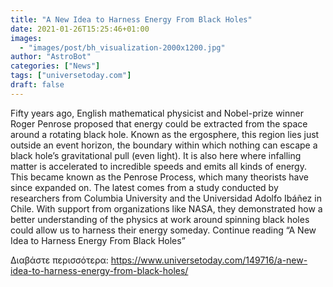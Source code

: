 ```yaml
---
title: "A New Idea to Harness Energy From Black Holes"
date: 2021-01-26T15:25:46+01:00
images:
  - "images/post/bh_visualization-2000x1200.jpg"
author: "AstroBot"
categories: ["News"]
tags: ["universetoday.com"]
draft: false
---
```


Fifty years ago, English mathematical physicist and Nobel-prize winner Roger Penrose proposed that energy could be extracted from the space around a rotating black hole. Known as the ergosphere, this region lies just outside an event horizon, the boundary within which nothing can escape a black hole’s gravitational pull (even light). It is also here where infalling matter is accelerated to incredible speeds and emits all kinds of energy. This became known as the Penrose Process, which many theorists have since expanded on. The latest comes from a study conducted by researchers from Columbia University and the Universidad Adolfo Ibáñez in Chile. With support from organizations like NASA, they demonstrated how a better understanding of the physics at work around spinning black holes could allow us to harness their energy someday. Continue reading “A New Idea to Harness Energy From Black Holes” 

Διαβάστε περισσότερα: https://www.universetoday.com/149716/a-new-idea-to-harness-energy-from-black-holes/
